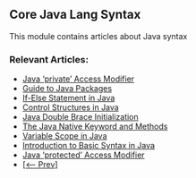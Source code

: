 ## Core Java Lang Syntax

This module contains articles about Java syntax

### Relevant Articles: 

- [Java ‘private’ Access Modifier](https://www.baeldung.com/java-private-keyword)
- [Guide to Java Packages](https://www.baeldung.com/java-packages)
- [If-Else Statement in Java](https://www.baeldung.com/java-if-else)
- [Control Structures in Java](https://www.baeldung.com/java-control-structures)
- [Java Double Brace Initialization](https://www.baeldung.com/java-double-brace-initialization)
- [The Java Native Keyword and Methods](https://www.baeldung.com/java-native)
- [Variable Scope in Java](https://www.baeldung.com/java-variable-scope)
- [Introduction to Basic Syntax in Java](https://www.baeldung.com/java-syntax)
- [Java ‘protected’ Access Modifier](https://www.baeldung.com/java-protected-access-modifier)
- [[<-- Prev]](/core-java-modules/core-java-lang-syntax)
